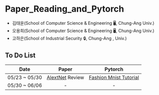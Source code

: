# Paper_Reading_and_Pytorch

* 김태윤(School of Computer Science & Engineering 🖥️, Chung-Ang Univ.)
* 오용희(School of Computer Science & Engineering 🖥️, Chung-Ang Univ.)
* 고하은(School of Industrial Security :lock:, Chung-Ang , Univ.)

## To Do List

 |Date|Paper|Pytorch|
 |:----------:|:----:|:---------------:|
 |05/23 ~ 05/30|[AlextNet](https://proceedings.neurips.cc/paper/2012/file/c399862d3b9d6b76c8436e924a68c45b-Paper.pdf) Review|[Fashion Mnist Tutorial](https://tutorials.pytorch.kr/beginner/basics/intro.html)|
 |05/30 ~ 06/06|-|-|
